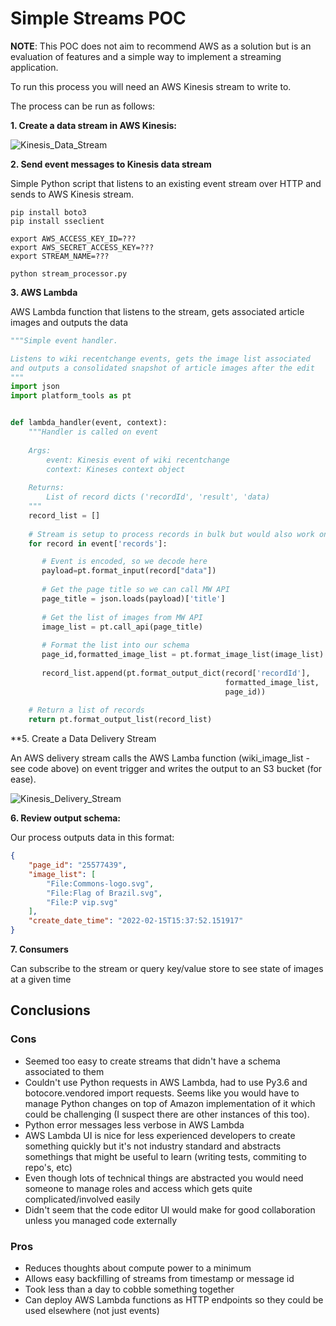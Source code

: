 # Simple Streams POC

**NOTE**: This POC does not aim to recommend AWS as a solution but is an evaluation of features and a simple way to implement a streaming application.

To run this process you will need an AWS Kinesis stream to write to.

The process can be run as follows:

**1. Create a data stream in AWS Kinesis:**

![Kinesis_Data_Stream](https://user-images.githubusercontent.com/93719848/154076403-effbaac4-95a9-47e9-b71d-bedf68e605e1.png)

**2. Send event messages to Kinesis data stream**

Simple Python script that listens to an existing event stream over HTTP and sends to AWS Kinesis stream.

```
pip install boto3
pip install sseclient

export AWS_ACCESS_KEY_ID=???
export AWS_SECRET_ACCESS_KEY=???
export STREAM_NAME=???

python stream_processor.py
```

**3. AWS Lambda**

AWS Lambda function that listens to the stream, gets associated article images and outputs the data

```python
"""Simple event handler.

Listens to wiki recentchange events, gets the image list associated
and outputs a consolidated snapshot of article images after the edit
"""
import json
import platform_tools as pt


def lambda_handler(event, context):
    """Handler is called on event
    
    Args:
        event: Kinesis event of wiki recentchange
        context: Kineses context object
        
    Returns:
        List of record dicts ('recordId', 'result', 'data)
    """
    record_list = []
    
    # Stream is setup to process records in bulk but would also work on single events
    for record in event['records']:

       # Event is encoded, so we decode here
       payload=pt.format_input(record["data"])
 
       # Get the page title so we can call MW API
       page_title = json.loads(payload)['title']
       
       # Get the list of images from MW API
       image_list = pt.call_api(page_title)
       
       # Format the list into our schema
       page_id,formatted_image_list = pt.format_image_list(image_list)
       
       record_list.append(pt.format_output_dict(record['recordId'],
                                                formatted_image_list,
                                                page_id))
    
    # Return a list of records
    return pt.format_output_list(record_list)
```

**5. Create a Data Delivery Stream

An AWS delivery stream calls the AWS Lamba function (wiki_image_list - see code above) on event trigger and writes the output to an S3 bucket (for ease).

![ Kinesis_Delivery_Stream](https://user-images.githubusercontent.com/93719848/154101477-98de0110-bd5f-411f-9fcb-fc8a526bb6c1.png)

**6. Review output schema:**

Our process outputs data in this format:

```json
{
	"page_id": "25577439",
	"image_list": [
		"File:Commons-logo.svg",
		"File:Flag of Brazil.svg",
		"File:P vip.svg"
	],
	"create_date_time": "2022-02-15T15:37:52.151917"
}
```

**7. Consumers**

Can subscribe to the stream or query key/value store to see state of images at a given time


## Conclusions

### Cons

- Seemed too easy to create streams that didn't have a schema associated to them
- Couldn't use Python requests in AWS Lambda, had to use Py3.6 and botocore.vendored import requests. Seems like you would have to manage Python changes on top of Amazon implementation of it which could be challenging (I suspect there are other instances of this too).
- Python error messages less verbose in AWS Lambda
- AWS Lambda UI is nice for less experienced developers to create something quickly but it's not industry standard and abstracts somethings that might be useful to learn (writing tests, commiting to repo's, etc)
- Even though lots of technical things are abstracted you would need someone to manage roles and access which gets quite complicated/involved easily
- Didn't seem that the code editor UI would make for good collaboration unless you managed code externally

### Pros

- Reduces thoughts about compute power to a minimum
- Allows easy backfilling of streams from timestamp or message id
- Took less than a day to cobble something together
- Can deploy AWS Lambda functions as HTTP endpoints so they could be used elsewhere (not just events)
